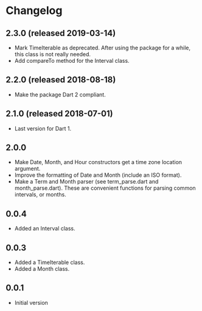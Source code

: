 # Changelog

## 2.3.0 (released 2019-03-14)
- Mark TimeIterable as deprecated.  After using the package for a 
while, this class is not really needed.  
 - Add compareTo method for the Interval class.  

## 2.2.0 (released 2018-08-18)
- Make the package Dart 2 compliant.

## 2.1.0 (released 2018-07-01)
- Last version for Dart 1.
 
## 2.0.0
- Make Date, Month, and Hour constructors get a time zone location argument.   
- Improve the formatting of Date and Month (include an ISO format). 
- Make a Term and Month parser (see term_parse.dart and month_parse.dart).  These are 
convenient functions for parsing common intervals, or months.  
 
## 0.0.4
- Added an Interval class.

## 0.0.3
- Added a TimeIterable class.
- Added a Month class.

## 0.0.1
- Initial version
